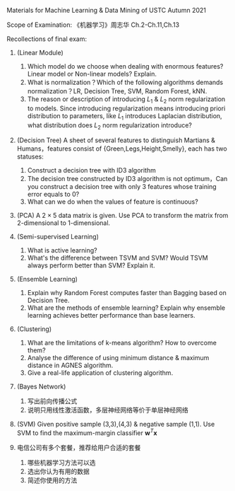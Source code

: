 Materials for Machine Learning & Data Mining of USTC Autumn 2021

Scope of Examination: 《机器学习》周志华 Ch.2-Ch.11,Ch.13

Recollections of final exam:

1. (Linear Module) 
   1) Which model do we choose when dealing with enormous features? Linear model or Non-linear models? Explain.
   2) What is normalization？Which of the following algorithms demands normalization？LR, Decision Tree, SVM, Random Forest, kNN.
   3) The reason or description of introducing $L_1\ \&\ L_2$ norm regularization to models. Since introducing regularization means introducing priori distribution to parameters, like $L_1$ introduces Laplacian distribution, what distribution does $L_2$ norm regularization introduce?

2. (Decision Tree) A sheet of several features to distinguish Martians & Humans，features consist of {Green,Legs,Height,Smelly}, each has two statuses:
   1) Construct a decision tree with ID3 algorithm
   2) The decision tree constructed by ID3 algorithm is not optimum，Can you construct a decision tree with only 3 features whose training error equals to 0?
   3) What can we do when the values of feature is continuous?

3. (PCA) A $2\times5$ data matrix is given. Use PCA to transform the matrix from 2-dimensional to 1-dimensional.

<!-- 半监督学习，集成，聚类分析，神经网络 -->

4. (Semi-supervised Learning)
   1) What is active learning?
   2) What's the difference between TSVM and SVM? Would TSVM always perform better than SVM? Explain it.

5. (Ensemble Learning)
   1) Explain why Random Forest computes faster than Bagging based on Decision Tree.
   2) What are the methods of ensemble learning? Explain why ensemble learning achieves better performance than base learners.
   
6. (Clustering)
   1) What are the limitations of k-means algorithm? How to overcome them?
   2) Analyse the difference of using minimum distance & maximum distance in AGNES algorithm.
   3) Give a real-life application of clustering algorithm.

7. (Bayes Network)
   1) 写出前向传播公式 
   2) 说明只用线性激活函数，多层神经网络等价于单层神经网络 

8. (SVM) Given positive sample (3,3),(4,3) & negative sample (1,1). Use SVM to find the maximum-margin classifier $\boldsymbol{w}^T\boldsymbol{x}$

9. 电信公司有多个套餐，推荐给用户合适的套餐
    1) 哪些机器学习方法可以选
    2) 选出你认为有用的数据
    3) 简述你使用的方法
